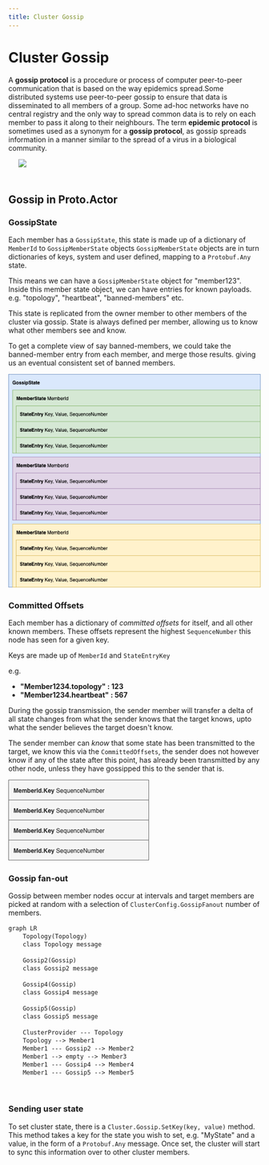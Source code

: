 ```yaml
---
title: Cluster Gossip
---
```


# Cluster Gossip

A **gossip protocol** is a procedure or process of computer peer-to-peer communication that is based on the way epidemics spread.Some distributed systems use peer-to-peer gossip to ensure that data is disseminated to all members of a group. Some ad-hoc networks have no central registry and the only way to spread common data is to rely on each member to pass it along to their neighbours. The term **epidemic protocol** is sometimes used as a synonym for a **gossip protocol**, as gossip spreads information in a manner similar to the spread of a virus in a biological community.

<img src="../../images/Gossip-all-blue.png" style="max-height:400px;margin-bottom:20px;margin-left:20px">

## Gossip in Proto.Actor

### GossipState

Each member has a `GossipState`, this state is made up of a dictionary of `MemberId` to `GossipMemberState` objects
`GossipMemberState` objects are in turn dictionaries of keys, system and user defined, mapping to a `Protobuf.Any` state.

This means we can have a `GossipMemberState` object for "member123".
Inside this member state object, we can have entries for known payloads.
e.g. "topology", "heartbeat", "banned-members" etc.

This state is replicated from the owner member to other members of the cluster via gossip.
State is always defined per member, allowing us to know what other members see and know.

To get a complete view of say banned-members, we could take the banned-member entry from each member, and merge those results. giving us an eventual consistent set of banned members.

![Gossip](images/gossip.png)

### Committed Offsets

Each member has a dictionary of _committed offsets_ for itself, and all other known members.
These offsets represent the highest `SequenceNumber` this node has seen for a given key.

Keys are made up of `MemberId` and `StateEntryKey`

e.g.

- **"Member1234.topology" : 123**
- **"Member1234.heartbeat" : 567**

During the gossip transmission, the sender member will transfer a delta of all state changes from what the sender knows that the target knows, upto what the sender believes the target doesn't know.

The sender member can _know_ that some state has been transmitted to the target, we know this via the `CommittedOffsets`, the sender does not however know if any of the state after this point, has already been transmitted by any other node, unless they have gossipped this to the sender that is.

![Gossip Offsets](images/gossipoffsets.png)

### Gossip fan-out

Gossip between member nodes occur at intervals and target members are picked at random with a selection of `ClusterConfig.GossipFanout` number of members.

```mermaid
graph LR
    Topology(Topology)
    class Topology message

    Gossip2(Gossip)
    class Gossip2 message

    Gossip4(Gossip)
    class Gossip4 message

    Gossip5(Gossip)
    class Gossip5 message

    ClusterProvider --- Topology
    Topology --> Member1
    Member1 --- Gossip2 --> Member2
    Member1 --> empty --> Member3
    Member1 --- Gossip4 --> Member4
    Member1 --- Gossip5 --> Member5



```

### Sending user state

To set cluster state, there is a `Cluster.Gossip.SetKey(key, value)` method.
This method takes a key for the state you wish to set, e.g. "MyState" and a value, in the form of a `Protobuf.Any` message.
Once set, the cluster will start to sync this information over to other cluster members.
